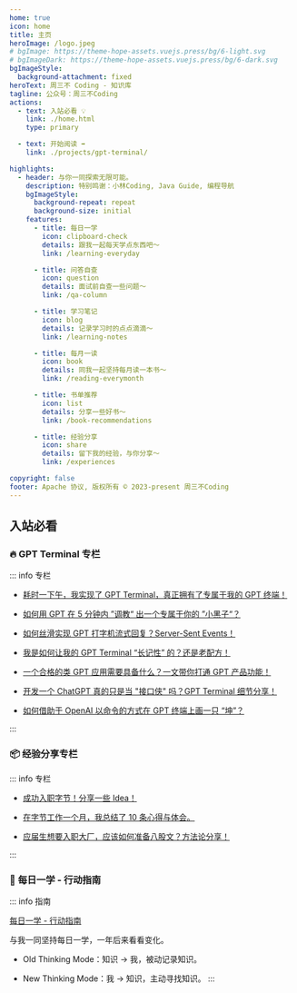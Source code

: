 ```yaml
---
home: true
icon: home
title: 主页
heroImage: /logo.jpeg
# bgImage: https://theme-hope-assets.vuejs.press/bg/6-light.svg
# bgImageDark: https://theme-hope-assets.vuejs.press/bg/6-dark.svg
bgImageStyle:
  background-attachment: fixed
heroText: 周三不 Coding - 知识库
tagline: 公众号：周三不Coding
actions:
  - text: 入站必看 💡
    link: ./home.html
    type: primary

  - text: 开始阅读 ➡️
    link: ./projects/gpt-terminal/

highlights:
  - header: 与你一同探索无限可能。
    description: 特别鸣谢：小林Coding, Java Guide, 编程导航
    bgImageStyle:
      background-repeat: repeat
      background-size: initial
    features:
      - title: 每日一学
        icon: clipboard-check
        details: 跟我一起每天学点东西吧～
        link: /learning-everyday

      - title: 问答自查
        icon: question
        details: 面试前自查一些问题～
        link: /qa-column

      - title: 学习笔记
        icon: blog
        details: 记录学习时的点点滴滴～
        link: /learning-notes

      - title: 每月一读
        icon: book
        details: 同我一起坚持每月读一本书～
        link: /reading-everymonth

      - title: 书单推荐
        icon: list
        details: 分享一些好书～
        link: /book-recommendations

      - title: 经验分享
        icon: share
        details: 留下我的经验，与你分享～
        link: /experiences

copyright: false
footer: Apache 协议, 版权所有 © 2023-present 周三不Coding
---
```


## 入站必看

### 🔥 **GPT Terminal 专栏**

::: info 专栏

- [耗时一下午，我实现了 GPT Terminal，真正拥有了专属于我的 GPT 终端！](/projects/gpt-terminal/gpt-terminal-1)

- [如何用 GPT 在 5 分钟内 ”调教“ 出一个专属于你的 ”小黑子“？](/projects/gpt-terminal/gpt-terminal-2)

- [如何丝滑实现 GPT 打字机流式回复？Server-Sent Events！](/projects/gpt-terminal/gpt-terminal-3)

- [我是如何让我的 GPT Terminal “长记性” 的？还是老配方！](/projects/gpt-terminal/gpt-terminal-4)

- [一个合格的类 GPT 应用需要具备什么？一文带你打通 GPT 产品功能！](/projects/gpt-terminal/gpt-terminal-5)

- [开发一个 ChatGPT 真的只是当 "接口侠" 吗？GPT Terminal 细节分享！](/projects/gpt-terminal/gpt-terminal-6)

- [如何借助于 OpenAI 以命令的方式在 GPT 终端上画一只 “坤”？](/projects/gpt-terminal/gpt-terminal-7)

:::

### 📦 **经验分享专栏**

::: info 专栏

- [成功入职字节！分享一些 Idea！](/projects/gpt-terminal/interview-experience)

- [在字节工作一个月，我总结了 10 条心得与体会。](/projects/gpt-terminal/work-experience)

- [应届生想要入职大厂，应该如何准备八股文？方法论分享！](/projects/gpt-terminal/bagu-experience)

:::

### 🏃 **每日一学 - 行动指南**

::: info 指南

[每日一学 - 行动指南](/learning-everyday/readme)

与我一同坚持每日一学，一年后来看看变化。

- Old Thinking Mode：知识 -> 我，被动记录知识。

- New Thinking Mode：我 -> 知识，主动寻找知识。
:::